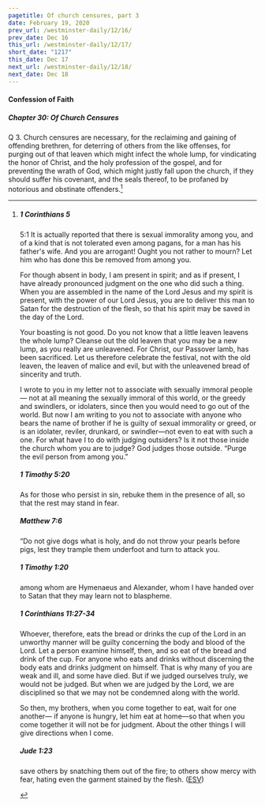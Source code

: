 ```yaml
---
pagetitle: Of church censures, part 3
date: February 19, 2020
prev_url: /westminster-daily/12/16/
prev_date: Dec 16
this_url: /westminster-daily/12/17/
short_date: "1217"
this_date: Dec 17
next_url: /westminster-daily/12/18/
next_date: Dec 18
---
```


#### Confession of Faith

##### Chapter 30: Of Church Censures

<span class="q">Q 3.</span> Church censures are necessary, for the reclaiming and gaining of offending brethren, for deterring of others from the like offenses, for purging out of that leaven which might infect the whole lump, for vindicating the honor of Christ, and the holy profession of the gospel, and for preventing the wrath of God, which might justly fall upon the church, if they should suffer his covenant, and the seals thereof, to be profaned by notorious and obstinate offenders.[^fnref:wcf1]

[^fnref:wcf1]: <div class="esv"><h5>1 Corinthians 5</h5> <div class="esv-text"> <p id="p46005001.06-1"><span class="chapter-num" id="v46005001-1">5:1&nbsp;</span>It is actually reported that there is sexual immorality among you, and of a kind that is not tolerated even among pagans, for a man has his father's wife. And you are arrogant! Ought you not rather to mourn? Let him who has done this be removed from among you.</p>  <p id="p46005003.01-1">For though absent in body, I am present in spirit; and as if present, I have already pronounced judgment on the one who did such a thing. When you are assembled in the name of the Lord Jesus and my spirit is present, with the power of our Lord Jesus, you are to deliver this man to Satan for the destruction of the flesh, so that his spirit may be saved in the day of the Lord.</p>  <p id="p46005006.01-1">Your boasting is not good. Do you not know that a little leaven leavens the whole lump? Cleanse out the old leaven that you may be a new lump, as you really are unleavened. For Christ, our Passover lamb, has been sacrificed. Let us therefore celebrate the festival, not with the old leaven, the leaven of malice and evil, but with the unleavened bread of sincerity and truth.</p>  <p id="p46005009.01-1">I wrote to you in my letter not to associate with sexually immoral people&#8212; not at all meaning the sexually immoral of this world, or the greedy and swindlers, or idolaters, since then you would need to go out of the world. But now I am writing to you not to associate with anyone who bears the name of brother if he is guilty of sexual immorality or greed, or is an idolater, reviler, drunkard, or swindler&#8212;not even to eat with such a one. For what have I to do with judging outsiders? Is it not those inside the church whom you are to judge? God judges those outside. &#8220;Purge the evil person from among you.&#8221;</p> </div><h5>1 Timothy 5:20</h5> <div class="esv-text"><p id="p54005020.01-2">As for those who persist in sin, rebuke them in the presence of all, so that the rest may stand in fear.</p> </div><h5>Matthew 7:6</h5> <div class="esv-text"><p id="p40007006.01-3"><span class="woc">&#8220;Do not give dogs what is holy, and do not throw your pearls before pigs, lest they trample them underfoot and turn to attack you.</span></p> </div><h5>1 Timothy 1:20</h5> <div class="esv-text"><p id="p54001020.01-4">among whom are Hymenaeus and Alexander, whom I have handed over to Satan that they may learn not to blaspheme.</p> </div><h5>1 Corinthians 11:27-34</h5> <div class="esv-text"><p id="p46011027.01-5">Whoever, therefore, eats the bread or drinks the cup of the Lord in an unworthy manner will be guilty concerning the body and blood of the Lord. Let a person examine himself, then, and so eat of the bread and drink of the cup. For anyone who eats and drinks without discerning the body eats and drinks judgment on himself. That is why many of you are weak and ill, and some have died. But if we judged ourselves truly, we would not be judged. But when we are judged by the Lord, we are disciplined so that we may not be condemned along with the world.</p>  <p id="p46011033.01-5">So then, my brothers, when you come together to eat, wait for one another&#8212; if anyone is hungry, let him eat at home&#8212;so that when you come together it will not be for judgment. About the other things I will give directions when I come.</p> </div><h5>Jude 1:23</h5> <div class="esv-text"><p id="p65001023.01-6">save others by snatching them out of the fire; to others show mercy with fear, hating even the garment stained by the flesh.  (<a href="http://www.esv.org" class="copyright">ESV</a>)</p> </div> </div>

